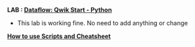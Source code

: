 **LAB : [Dataflow: Qwik Start - Python](https://www.qwiklabs.com/focuses/1100?parent=catalog)**
 - This lab is working fine. No need to add anything or change

**[How to use Scripts and Cheatsheet](/HOW-TO.md)**